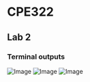 # CPE322
## Lab 2
### Terminal outputs

![Image](https://github.com/user-attachments/assets/2de406c0-3e88-4962-bd84-566044361a84)
![Image](https://github.com/user-attachments/assets/04a187ac-7492-47cf-8184-5131190abe72)
![Image](https://github.com/user-attachments/assets/96e956b5-2ab2-423e-952a-c3b527e7b9ec)
